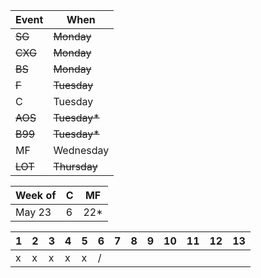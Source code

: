 | Event | When      |
|-------|-----------|
| ~~SG~~ | ~~Monday~~ | 
| ~~CXG~~ | ~~Monday~~ | 
| ~~BS~~ | ~~Monday~~ | 
| ~~F~~ | ~~Tuesday~~ | 
| C     | Tuesday | 
| ~~AOS~~ | ~~Tuesday*~~ | 
| ~~B99~~ | ~~Tuesday*~~ | 
| MF      | Wednesday | 
| ~~LOT~~ | ~~Thursday~~ | 

| Week of | C | MF  |
|---------|---|-----|
| May 23  | 6 | 22* |

| 1 | 2 | 3 | 4 | 5 | 6 | 7 | 8 | 9 | 10 | 11 | 12 | 13 |
|---|---|---|---|---|---|---|---|---|---|---|---|---|
| x | x | x | x | x | / |  |  |  |  |  |  |  |
